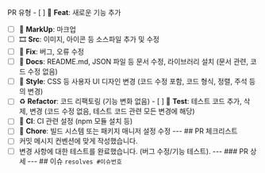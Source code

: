 PR 유형 - [ ] 🎉 **Feat**: 새로운 기능 추가
- [ ] 🧩 **MarkUp**: 마크업
- [ ] 🎞 **Src**: 이미지, 아이콘 등 소스파일 추가 및 수정
- [ ] 🐛 **Fix**: 버그, 오류 수정
- [ ] 📝 **Docs**: README.md, JSON 파일 등 문서 수정, 라이브러리 설치 (문서 관련, 코드 수정 없음)
- [ ] 💄 **Style**: CSS 등 사용자 UI 디자인 변경 (코드 수정 포함, 코드 형식, 정렬, 주석 등의 변경)
- [ ] ♻️ **Refactor**: 코드 리팩토링 (기능 변화 없음) - [ ] 🧪 **Test**: 테스트 코드 추가, 삭제, 변경 (코드 수정 없음, 테스트 코드 관련 모든 변경에 해당)
- [ ] 🐎 **CI**: CI 관련 설정 (npm 모듈 설치 등)
- [ ] 🐳 **Chore**: 빌드 시스템 또는 패키지 매니저 설정 수정
--- ## PR 체크리스트
- [ ] 커밋 메시지 컨벤션에 맞게 작성했습니다.
- [ ] 변경 사항에 대한 테스트를 완료했습니다. (버그 수정/기능 테스트).
--- ### PR 상세 --- ## 이슈
`resolves #이슈번호`
